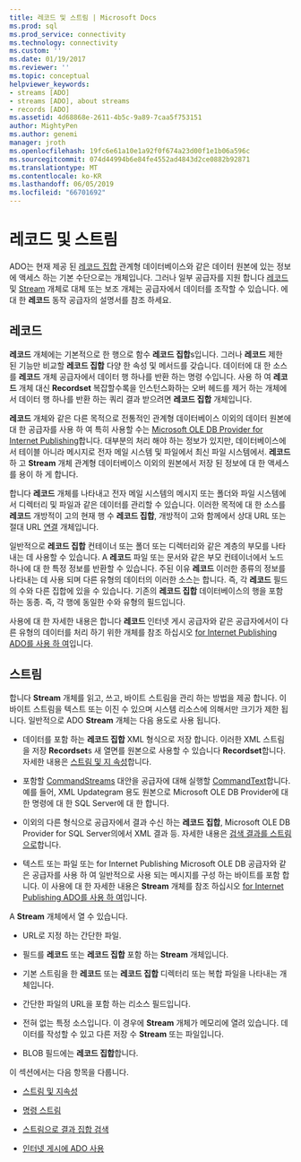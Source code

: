 ```yaml
---
title: 레코드 및 스트림 | Microsoft Docs
ms.prod: sql
ms.prod_service: connectivity
ms.technology: connectivity
ms.custom: ''
ms.date: 01/19/2017
ms.reviewer: ''
ms.topic: conceptual
helpviewer_keywords:
- streams [ADO]
- streams [ADO], about streams
- records [ADO]
ms.assetid: 4d68868e-2611-4b5c-9a89-7caa5f753151
author: MightyPen
ms.author: genemi
manager: jroth
ms.openlocfilehash: 19fc6e61a10e1a92f0f674a23d00f1e1b06a596c
ms.sourcegitcommit: 074d44994b6e84fe4552ad4843d2ce0882b92871
ms.translationtype: MT
ms.contentlocale: ko-KR
ms.lasthandoff: 06/05/2019
ms.locfileid: "66701692"
---
```

# <a name="records-and-streams"></a>레코드 및 스트림
ADO는 현재 제공 된 [레코드 집합](../../../ado/reference/ado-api/recordset-object-ado.md) 관계형 데이터베이스와 같은 데이터 원본에 있는 정보에 액세스 하는 기본 수단으로는 개체입니다. 그러나 일부 공급자를 지원 합니다 [레코드](../../../ado/reference/ado-api/record-object-ado.md) 및 [Stream](../../../ado/reference/ado-api/stream-object-ado.md) 개체로 대체 또는 보조 개체는 공급자에서 데이터를 조작할 수 있습니다. 에 대 한 **레코드** 동작 공급자의 설명서를 참조 하세요.  
  
## <a name="records"></a>레코드  
 **레코드** 개체에는 기본적으로 한 행으로 함수 **레코드 집합**s입니다. 그러나 **레코드** 제한 된 기능만 비교할 **레코드 집합** 다양 한 속성 및 메서드를 갖습니다. 데이터에 대 한 소스를 **레코드** 개체 공급자에서 데이터 행 하나를 반환 하는 명령 수입니다. 사용 하 여 **레코드** 개체 대신 **Recordset** 복잡할수록을 인스턴스화하는 오버 헤드를 제거 하는 개체에서 데이터 행 하나를 반환 하는 쿼리 결과 받으려면 **레코드 집합**  개체입니다.  
  
 **레코드** 개체와 같은 다른 목적으로 전통적인 관계형 데이터베이스 이외의 데이터 원본에 대 한 공급자를 사용 하 여 특히 사용할 수는 [Microsoft OLE DB Provider for Internet Publishing](../../../ado/guide/appendixes/microsoft-ole-db-provider-for-internet-publishing.md)합니다. 대부분의 처리 해야 하는 정보가 있지만, 데이터베이스에서 테이블 아니라 메시지로 전자 메일 시스템 및 파일에서 최신 파일 시스템에서. **레코드** 하 고 **Stream** 개체 관계형 데이터베이스 이외의 원본에서 저장 된 정보에 대 한 액세스를 용이 하 게 합니다.  
  
 합니다 **레코드** 개체를 나타내고 전자 메일 시스템의 메시지 또는 폴더와 파일 시스템에서 디렉터리 및 파일과 같은 데이터를 관리할 수 있습니다. 이러한 목적에 대 한 소스를 **레코드** 개방적이 고의 현재 행 수 **레코드 집합**, 개방적이 고와 함께에서 상대 URL 또는 절대 URL [연결](../../../ado/reference/ado-api/connection-object-ado.md) 개체입니다.  
  
 일반적으로 **레코드 집합** 컨테이너 또는 폴더 또는 디렉터리와 같은 계층의 부모를 나타내는 데 사용할 수 있습니다. A **레코드** 파일 또는 문서와 같은 부모 컨테이너에서 노드 하나에 대 한 특정 정보를 반환할 수 있습니다. 주된 이유 **레코드** 이러한 종류의 정보를 나타내는 데 사용 되며 다른 유형의 데이터의 이러한 소스는 합니다. 즉, 각 **레코드** 필드의 수와 다른 집합에 있을 수 있습니다. 기존의 **레코드 집합** 데이터베이스의 행을 포함 하는 동종. 즉, 각 행에 동일한 수와 유형의 필드입니다.  
  
 사용에 대 한 자세한 내용은 합니다 **레코드** 인터넷 게시 공급자와 같은 공급자에서이 다른 유형의 데이터를 처리 하기 위한 개체를 참조 하십시오 [for Internet Publishing ADO를 사용 하 여](../../../ado/guide/data/using-ado-for-internet-publishing.md)입니다.  
  
## <a name="streams"></a>스트림  
 합니다 **Stream** 개체를 읽고, 쓰고, 바이트 스트림을 관리 하는 방법을 제공 합니다. 이 바이트 스트림을 텍스트 또는 이진 수 있으며 시스템 리소스에 의해서만 크기가 제한 됩니다. 일반적으로 ADO **Stream** 개체는 다음 용도로 사용 됩니다.  
  
-   데이터를 포함 하는 **레코드 집합** XML 형식으로 저장 합니다. 이러한 XML 스트림을 저장 **Recordset**s 새 열면를 원본으로 사용할 수 있습니다 **Recordset**합니다. 자세한 내용은 [스트림 및 지 속성](../../../ado/guide/data/streams-and-persistence.md)합니다.  
  
-   포함할 [CommandStreams](../../../ado/reference/ado-api/commandstream-property-ado.md) 대안을 공급자에 대해 실행할 [CommandText](../../../ado/reference/ado-api/commandtext-property-ado.md)합니다. 예를 들어, XML Updategram 용도 원본으로 Microsoft OLE DB Provider에 대 한 명령에 대 한 SQL Server에 대 한 합니다.  
  
-   이외의 다른 형식으로 공급자에서 결과 수신 하는 **레코드 집합**, Microsoft OLE DB Provider for SQL Server의에서 XML 결과 등. 자세한 내용은 [검색 결과를 스트림으로](../../../ado/guide/data/retrieving-resultsets-into-streams.md)합니다.  
  
-   텍스트 또는 파일 또는 for Internet Publishing Microsoft OLE DB 공급자와 같은 공급자를 사용 하 여 일반적으로 사용 되는 메시지를 구성 하는 바이트를 포함 합니다. 이 사용에 대 한 자세한 내용은 **Stream** 개체를 참조 하십시오 [for Internet Publishing ADO를 사용 하 여](../../../ado/guide/data/using-ado-for-internet-publishing.md)입니다.  
  
 A **Stream** 개체에서 열 수 있습니다.  
  
-   URL로 지정 하는 간단한 파일.  
  
-   필드를 **레코드** 또는 **레코드 집합** 포함 하는 **Stream** 개체입니다.  
  
-   기본 스트림을 한 **레코드** 또는 **레코드 집합** 디렉터리 또는 복합 파일을 나타내는 개체입니다.  
  
-   간단한 파일의 URL을 포함 하는 리소스 필드입니다.  
  
-   전혀 없는 특정 소스입니다. 이 경우에 **Stream** 개체가 메모리에 열려 있습니다. 데이터를 작성할 수 있고 다른 저장 수 **Stream** 또는 파일입니다.  
  
-   BLOB 필드에는 **레코드 집합**합니다.  
  
 이 섹션에서는 다음 항목을 다룹니다.  
  
-   [스트림 및 지속성](../../../ado/guide/data/streams-and-persistence.md)  
  
-   [명령 스트림](../../../ado/guide/data/command-streams.md)  
  
-   [스트림으로 결과 집합 검색](../../../ado/guide/data/retrieving-resultsets-into-streams.md)  
  
-   [인터넷 게시에 ADO 사용](../../../ado/guide/data/using-ado-for-internet-publishing.md)
